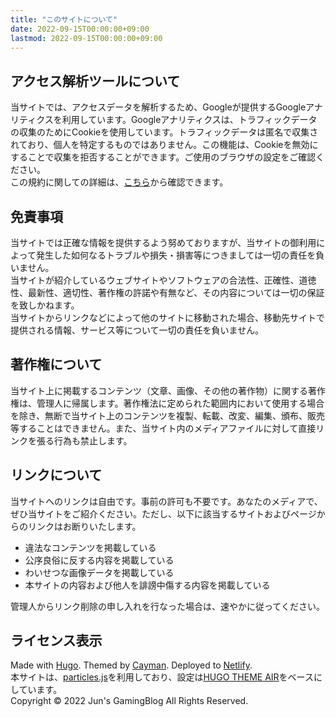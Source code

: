 ```yaml
---
title: "このサイトについて"
date: 2022-09-15T00:00:00+09:00
lastmod: 2022-09-15T00:00:00+09:00
---
```


## アクセス解析ツールについて
当サイトでは、アクセスデータを解析するため、Googleが提供するGoogleアナリティクスを利用しています。Googleアナリティクスは、トラフィックデータの収集のためにCookieを使用しています。トラフィックデータは匿名で収集されており、個人を特定するものではありません。この機能は、Cookieを無効にすることで収集を拒否することができます。ご使用のブラウザの設定をご確認ください。  
この規約に関しての詳細は、[こちら](http://www.google.com/analytics/terms/jp.html)から確認できます。

## 免責事項
当サイトでは正確な情報を提供するよう努めておりますが、当サイトの御利用によって発生した如何なるトラブルや損失・損害等につきましては一切の責任を負いません。  
当サイトが紹介しているウェブサイトやソフトウェアの合法性、正確性、道徳性、最新性、適切性、著作権の許諾や有無など、その内容については一切の保証を致しかねます。  
当サイトからリンクなどによって他のサイトに移動された場合、移動先サイトで提供される情報、サービス等について一切の責任を負いません。

## 著作権について
当サイト上に掲載するコンテンツ（文章、画像、その他の著作物）に関する著作権は、管理人に帰属します。著作権法に定められた範囲内において使用する場合を除き、無断で当サイト上のコンテンツを複製、転載、改変、編集、頒布、販売等することはできません。また、当サイト内のメディアファイルに対して直接リンクを張る行為も禁止します。

## リンクについて
当サイトへのリンクは自由です。事前の許可も不要です。あなたのメディアで、ぜひ当サイトをご紹介ください。ただし、以下に該当するサイトおよびページからのリンクはお断りいたします。

- 違法なコンテンツを掲載している
- 公序良俗に反する内容を掲載している
- わいせつな画像データを掲載している
- 本サイトの内容および他人を誹謗中傷する内容を掲載している

管理人からリンク削除の申し入れを行なった場合は、速やかに従ってください。

## ライセンス表示
Made with [Hugo](https://gohugo.io/). Themed by [Cayman](https://github.com/zwbetz-gh/cayman-hugo-theme). Deployed to [Netlify](https://www.netlify.com/).  
本サイトは、[particles.js](https://vincentgarreau.com/particles.js/)を利用しており、設定は[HUGO THEME AIR](https://syui.cf/hugo-theme-air/)をベースにしています。  
Copyright © 2022 Jun's GamingBlog All Rights Reserved.
